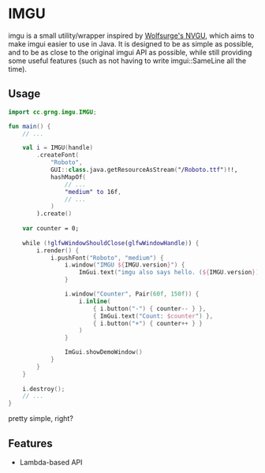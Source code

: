 # IMGU
imgu is a small utility/wrapper inspired by [Wolfsurge's NVGU](https://github.com/Wolfsurge/NVGU/), which aims to make imgui easier to use in Java.
It is designed to be as simple as possible, and to be as close to the original imgui API as possible, while still providing some useful features (such as not having to write imgui::SameLine all the time).

## Usage
```kt
import cc.grng.imgu.IMGU;

fun main() {
    // ...

    val i = IMGU(handle)
        .createFont(
            "Roboto",
            GUI::class.java.getResourceAsStream("/Roboto.ttf")!!,
            hashMapOf(
                // ...
                "medium" to 16f,
                // ...
            )
        ).create()
    
    var counter = 0;
    
    while (!glfwWindowShouldClose(glfwWindowHandle)) {
        i.render() {
            i.pushFont("Roboto", "medium") {
                i.window("IMGU ${IMGU.version}") {
                    ImGui.text("imgu also says hello. (${IMGU.version})")
                }

                i.window("Counter", Pair(60f, 150f)) {
                    i.inline(
                        { i.button("-") { counter-- } },
                        { ImGui.text("Count: $counter") },
                        { i.button("+") { counter++ } }
                    )
                }

                ImGui.showDemoWindow()
            }
        }
    }
    
    i.destroy();
    // ...
}
```

pretty simple, right?

## Features
- Lambda-based API